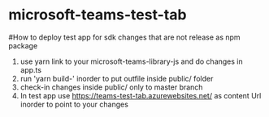 # microsoft-teams-test-tab

#How to deploy test app for sdk changes that are not release as npm package
1. use yarn link to your microsoft-teams-library-js and do changes in app.ts
2. run 'yarn build-<alias>' inorder to put outfile inside public/<alias> folder
3. check-in changes inside public/<alias> only to master branch
4. In test app use https://teams-test-tab.azurewebsites.net/<alias> as content Url inorder to point to your changes
